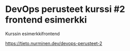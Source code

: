 # DevOps perusteet kurssi #2 frontend esimerkki

Kurssin esimerkkifrontend

https://tieto.nurminen.dev/devops-perusteet-2